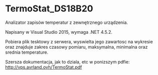 # TermoStat_DS18B20
Analizator zapisów temperatur z zewnętrznego urządzenia.

Napisany w Visual Studio 2015, wymaga .NET 4.5.2. 

Pobiera plik tesktowy z serwera, wyswielta jego zawartosc na wykresie oraz znajduje zakres czasowy pomiaru, maksymalna, 
minimalna oraz srednia temperature.

Szersza dokumentacja, jak to dziala, etc w ponizszym pdfie:
http://vps.avrland.ovh/TermoStat.pdf

